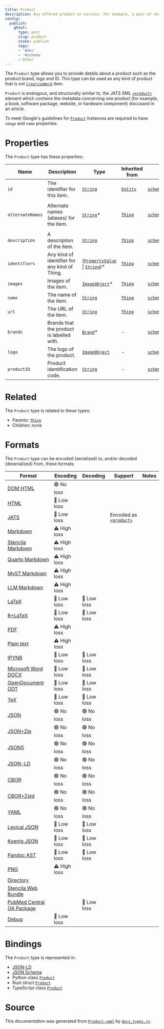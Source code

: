 ```yaml
---
title: Product
description: Any offered product or service. For example, a pair of shoes; a haircut; or an episode of a TV show streamed online.
config:
  publish:
    ghost:
      type: post
      slug: product
      state: publish
      tags:
      - '#doc'
      - '#schema'
      - Other
---
```


The `Product` type allows you to provide details about a product such as the product
brand, logo and ID. This type can be used as any kind of product that is not [`CreativeWork`](./CreativeWork) item.

`Product` is analogous, and structurally similar to, the 
JATS XML [`<product>`](https://jats.nlm.nih.gov/archiving/tag-library/1.1/element/product.html) element which
contains the metadata concerning one product (for example, a book, software package, website, or
hardware component) discussed in an article.

To meet Google's guidelines for [`Product`](https://developers.google.com/search/docs/data-types/product#product)
instances are required to have `image` and `name` properties.


# Properties

The `Product` type has these properties:

| Name             | Description                                   | Type                                                                                                                                                       | Inherited from                                                     | `JSON-LD @id`                                              | Aliases                                                                                   |
| ---------------- | --------------------------------------------- | ---------------------------------------------------------------------------------------------------------------------------------------------------------- | ------------------------------------------------------------------ | ---------------------------------------------------------- | ----------------------------------------------------------------------------------------- |
| `id`             | The identifier for this item.                 | [`String`](https://stencila.ghost.io/docs/reference/schema/string)                                                                                         | [`Entity`](https://stencila.ghost.io/docs/reference/schema/entity) | [`schema:id`](https://schema.org/id)                       | -                                                                                         |
| `alternateNames` | Alternate names (aliases) for the item.       | [`String`](https://stencila.ghost.io/docs/reference/schema/string)*                                                                                        | [`Thing`](https://stencila.ghost.io/docs/reference/schema/thing)   | [`schema:alternateName`](https://schema.org/alternateName) | `alternate-names`, `alternate_names`, `alternateName`, `alternate-name`, `alternate_name` |
| `description`    | A description of the item.                    | [`String`](https://stencila.ghost.io/docs/reference/schema/string)                                                                                         | [`Thing`](https://stencila.ghost.io/docs/reference/schema/thing)   | [`schema:description`](https://schema.org/description)     | -                                                                                         |
| `identifiers`    | Any kind of identifier for any kind of Thing. | ([`PropertyValue`](https://stencila.ghost.io/docs/reference/schema/property-value) \| [`String`](https://stencila.ghost.io/docs/reference/schema/string))* | [`Thing`](https://stencila.ghost.io/docs/reference/schema/thing)   | [`schema:identifier`](https://schema.org/identifier)       | `identifier`                                                                              |
| `images`         | Images of the item.                           | [`ImageObject`](https://stencila.ghost.io/docs/reference/schema/image-object)*                                                                             | [`Thing`](https://stencila.ghost.io/docs/reference/schema/thing)   | [`schema:image`](https://schema.org/image)                 | `image`                                                                                   |
| `name`           | The name of the item.                         | [`String`](https://stencila.ghost.io/docs/reference/schema/string)                                                                                         | [`Thing`](https://stencila.ghost.io/docs/reference/schema/thing)   | [`schema:name`](https://schema.org/name)                   | -                                                                                         |
| `url`            | The URL of the item.                          | [`String`](https://stencila.ghost.io/docs/reference/schema/string)                                                                                         | [`Thing`](https://stencila.ghost.io/docs/reference/schema/thing)   | [`schema:url`](https://schema.org/url)                     | -                                                                                         |
| `brands`         | Brands that the product is labelled with.     | [`Brand`](https://stencila.ghost.io/docs/reference/schema/brand)*                                                                                          | -                                                                  | [`schema:brand`](https://schema.org/brand)                 | `brand`                                                                                   |
| `logo`           | The logo of the product.                      | [`ImageObject`](https://stencila.ghost.io/docs/reference/schema/image-object)                                                                              | -                                                                  | [`schema:logo`](https://schema.org/logo)                   | -                                                                                         |
| `productID`      | Product identification code.                  | [`String`](https://stencila.ghost.io/docs/reference/schema/string)                                                                                         | -                                                                  | [`schema:productID`](https://schema.org/productID)         | `product-id`, `product_id`                                                                |

# Related

The `Product` type is related to these types:

- Parents: [`Thing`](https://stencila.ghost.io/docs/reference/schema/thing)
- Children: none

# Formats

The `Product` type can be encoded (serialized) to, and/or decoded (deserialized) from, these formats:

| Format                                                                               | Encoding     | Decoding   | Support                                                                                                  | Notes |
| ------------------------------------------------------------------------------------ | ------------ | ---------- | -------------------------------------------------------------------------------------------------------- | ----- |
| [DOM HTML](https://stencila.ghost.io/docs/reference/formats/dom.html)                | 🟢 No loss    |            |                                                                                                          |
| [HTML](https://stencila.ghost.io/docs/reference/formats/html)                        | 🔷 Low loss   |            |                                                                                                          |
| [JATS](https://stencila.ghost.io/docs/reference/formats/jats)                        | 🔷 Low loss   |            | Encoded as [`<product>`](https://jats.nlm.nih.gov/articleauthoring/tag-library/1.3/element/product.html) |
| [Markdown](https://stencila.ghost.io/docs/reference/formats/md)                      | ⚠️ High loss |            |                                                                                                          |
| [Stencila Markdown](https://stencila.ghost.io/docs/reference/formats/smd)            | ⚠️ High loss |            |                                                                                                          |
| [Quarto Markdown](https://stencila.ghost.io/docs/reference/formats/qmd)              | ⚠️ High loss |            |                                                                                                          |
| [MyST Markdown](https://stencila.ghost.io/docs/reference/formats/myst)               | ⚠️ High loss |            |                                                                                                          |
| [LLM Markdown](https://stencila.ghost.io/docs/reference/formats/llmd)                | ⚠️ High loss |            |                                                                                                          |
| [LaTeX](https://stencila.ghost.io/docs/reference/formats/latex)                      | 🔷 Low loss   | 🔷 Low loss |                                                                                                          |
| [R+LaTeX](https://stencila.ghost.io/docs/reference/formats/rnw)                      | 🔷 Low loss   | 🔷 Low loss |                                                                                                          |
| [PDF](https://stencila.ghost.io/docs/reference/formats/pdf)                          | ⚠️ High loss |            |                                                                                                          |
| [Plain text](https://stencila.ghost.io/docs/reference/formats/text)                  | ⚠️ High loss |            |                                                                                                          |
| [IPYNB](https://stencila.ghost.io/docs/reference/formats/ipynb)                      | 🔷 Low loss   | 🔷 Low loss |                                                                                                          |
| [Microsoft Word DOCX](https://stencila.ghost.io/docs/reference/formats/docx)         | 🔷 Low loss   | 🔷 Low loss |                                                                                                          |
| [OpenDocument ODT](https://stencila.ghost.io/docs/reference/formats/odt)             | 🔷 Low loss   | 🔷 Low loss |                                                                                                          |
| [TeX](https://stencila.ghost.io/docs/reference/formats/tex)                          | 🔷 Low loss   | 🔷 Low loss |                                                                                                          |
| [JSON](https://stencila.ghost.io/docs/reference/formats/json)                        | 🟢 No loss    | 🟢 No loss  |                                                                                                          |
| [JSON+Zip](https://stencila.ghost.io/docs/reference/formats/json.zip)                | 🟢 No loss    | 🟢 No loss  |                                                                                                          |
| [JSON5](https://stencila.ghost.io/docs/reference/formats/json5)                      | 🟢 No loss    | 🟢 No loss  |                                                                                                          |
| [JSON-LD](https://stencila.ghost.io/docs/reference/formats/jsonld)                   | 🟢 No loss    | 🟢 No loss  |                                                                                                          |
| [CBOR](https://stencila.ghost.io/docs/reference/formats/cbor)                        | 🟢 No loss    | 🟢 No loss  |                                                                                                          |
| [CBOR+Zstd](https://stencila.ghost.io/docs/reference/formats/cbor.zstd)              | 🟢 No loss    | 🟢 No loss  |                                                                                                          |
| [YAML](https://stencila.ghost.io/docs/reference/formats/yaml)                        | 🟢 No loss    | 🟢 No loss  |                                                                                                          |
| [Lexical JSON](https://stencila.ghost.io/docs/reference/formats/lexical)             | 🔷 Low loss   | 🔷 Low loss |                                                                                                          |
| [Koenig JSON](https://stencila.ghost.io/docs/reference/formats/koenig)               | 🔷 Low loss   | 🔷 Low loss |                                                                                                          |
| [Pandoc AST](https://stencila.ghost.io/docs/reference/formats/pandoc)                | 🔷 Low loss   | 🔷 Low loss |                                                                                                          |
| [PNG](https://stencila.ghost.io/docs/reference/formats/png)                          | ⚠️ High loss |            |                                                                                                          |
| [Directory](https://stencila.ghost.io/docs/reference/formats/directory)              |              |            |                                                                                                          |
| [Stencila Web Bundle](https://stencila.ghost.io/docs/reference/formats/swb)          |              |            |                                                                                                          |
| [PubMed Central OA Package](https://stencila.ghost.io/docs/reference/formats/pmcoap) |              | 🔷 Low loss |                                                                                                          |
| [Debug](https://stencila.ghost.io/docs/reference/formats/debug)                      | 🔷 Low loss   |            |                                                                                                          |

# Bindings

The `Product` type is represented in:

- [JSON-LD](https://stencila.org/Product.jsonld)
- [JSON Schema](https://stencila.org/Product.schema.json)
- Python class [`Product`](https://github.com/stencila/stencila/blob/main/python/python/stencila/types/product.py)
- Rust struct [`Product`](https://github.com/stencila/stencila/blob/main/rust/schema/src/types/product.rs)
- TypeScript class [`Product`](https://github.com/stencila/stencila/blob/main/ts/src/types/Product.ts)

# Source

This documentation was generated from [`Product.yaml`](https://github.com/stencila/stencila/blob/main/schema/Product.yaml) by [`docs_types.rs`](https://github.com/stencila/stencila/blob/main/rust/schema-gen/src/docs_types.rs).
